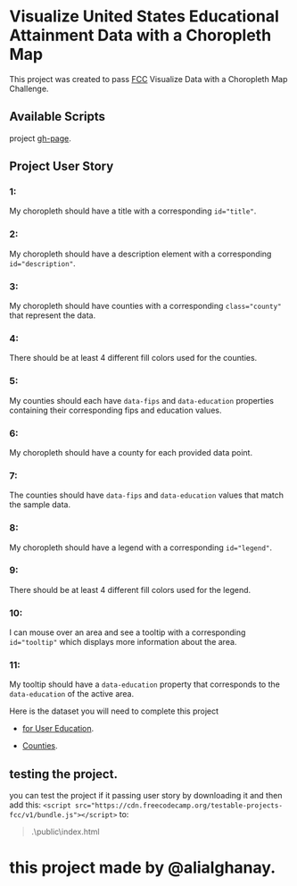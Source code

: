 # Visualize United States Educational Attainment Data with a Choropleth Map

This project was created to pass [FCC](https://www.freecodecamp.org/) Visualize Data with a Choropleth Map Challenge.


## Available Scripts

project [gh-page](https://alialghanay.github.io/choroplth-map/).

## Project User Story 
### 1: 
My choropleth should have a title with a corresponding `id="title"`.

### 2:
My choropleth should have a description element with a corresponding `id="description"`.

### 3:
My choropleth should have counties with a corresponding `class="county"` that represent the data.

### 4:
There should be at least 4 different fill colors used for the counties.

### 5:
My counties should each have `data-fips` and `data-education` properties containing their corresponding fips and education values.

### 6:
My choropleth should have a county for each provided data point.

### 7:
The counties should have `data-fips` and `data-education` values that match the sample data.

### 8:
My choropleth should have a legend with a corresponding `id="legend"`.

### 9:
 There should be at least 4 different fill colors used for the legend.

### 10:
I can mouse over an area and see a tooltip with a corresponding `id="tooltip"` which displays more information about the area.

### 11:
My tooltip should have a `data-education` property that corresponds to the `data-education` of the active area.


Here is the dataset you will need to complete this project

- [for User Education](https://cdn.freecodecamp.org/testable-projects-fcc/data/choropleth_map/for_user_education.json).

- [Counties](https://cdn.freecodecamp.org/testable-projects-fcc/data/choropleth_map/counties.json).

## testing the project.

you can test the project if it passing user story by downloading it and then add this:
`<script src="https://cdn.freecodecamp.org/testable-projects-fcc/v1/bundle.js"></script>`
to:
> .\public\index.html

# this project made by @alialghanay.
